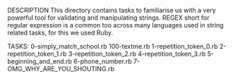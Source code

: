 DESCRIPTION
This directory contains tasks to familiarise us with a very powerful tool for validating and manipulating strings. REGEX short for regular expression is a common too across many languages used in string related tasks, for this we used Ruby.

TASKS:
0-simply_match_school.rb
100-textme.rb
1-repetition_token_0.rb
2-repetition_token_1.rb
3-repetition_token_2.rb
4-repetition_token_3.rb
5-beginning_and_end.rb
6-phone_number.rb
7-OMG_WHY_ARE_YOU_SHOUTING.rb
